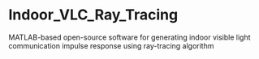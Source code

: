 Indoor_VLC_Ray_Tracing
======================

MATLAB-based open-source software for generating indoor visible light communication impulse response using ray-tracing algorithm
